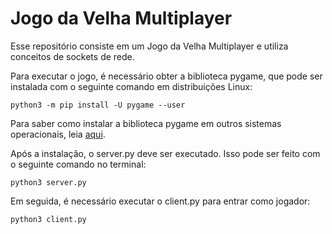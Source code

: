 # Jogo da Velha Multiplayer

Esse repositório consiste em um Jogo da Velha Multiplayer e utiliza conceitos de sockets de rede. 

Para executar o jogo, é necessário obter a biblioteca pygame, que pode ser instalada com o seguinte comando em distribuições Linux:

```python3 -m pip install -U pygame --user```

Para saber como instalar a biblioteca pygame em outros sistemas operacionais, leia [aqui](https://www.pygame.org/wiki/GettingStarted).

Após a instalação, o server.py deve ser executado. Isso pode ser feito com o seguinte comando no terminal:

```python3 server.py```

Em seguida, é necessário executar o client.py para entrar como jogador:

```python3 client.py```
